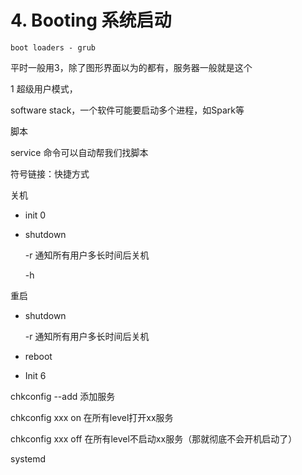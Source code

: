 # 4. Booting 系统启动

`boot loaders - grub`

平时一般用3，除了图形界面以为的都有，服务器一般就是这个

1 超级用户模式，

software stack，一个软件可能要启动多个进程，如Spark等

脚本

service 命令可以自动帮我们找脚本

符号链接：快捷方式

关机

- init 0

- shutdown

  -r 通知所有用户多长时间后关机

  -h

重启

- shutdown

  -r 通知所有用户多长时间后关机

- reboot

- Init 6

chkconfig --add 添加服务

chkconfig xxx on 在所有level打开xx服务

chkconfig xxx off 在所有level不启动xx服务（那就彻底不会开机启动了）

systemd
